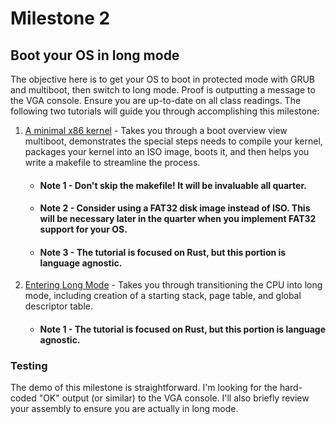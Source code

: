 # Milestone 2
## Boot your OS in long mode
The objective here is to get your OS to boot in protected mode with GRUB and multiboot, then switch to long mode. Proof is outputting a message to the VGA console. Ensure you are up-to-date on all class readings. The following two tutorials will guide you through accomplishing this milestone:

 1. [A minimal x86 kernel](https://os.phil-opp.com/multiboot-kernel/) - Takes you through a boot overview view multiboot, demonstrates the special steps needs to compile your kernel, packages your kernel into an ISO image, boots it, and then helps you write a makefile to streamline the process.
    - #### Note 1 - Don't skip the makefile! It will be invaluable all quarter.
    - #### Note 2 - Consider using a FAT32 disk image instead of ISO. This will be necessary later in the quarter when you implement FAT32 support for your OS.
    - #### Note 3 - The tutorial is focused on Rust, but this portion is language agnostic.
 2. [Entering Long Mode](https://os.phil-opp.com/entering-longmode/) - Takes you through transitioning the CPU into long mode, including creation of a starting stack, page table, and global descriptor table.
    - #### Note 1 - The tutorial is focused on Rust, but this portion is language agnostic.

### Testing
The demo of this milestone is straightforward. I'm looking for the hard-coded "OK" output (or similar) to the VGA console. I'll also briefly review your assembly to ensure you are actually in long mode.
